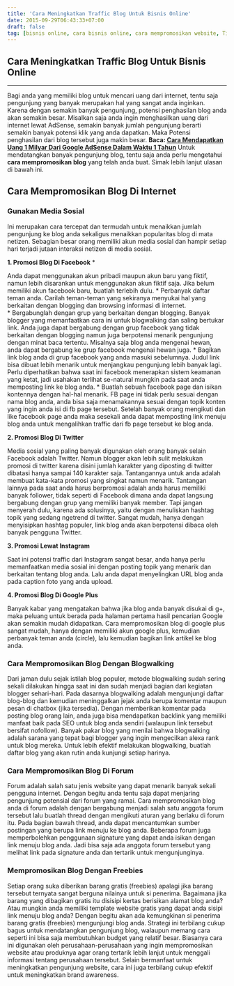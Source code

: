 ```yaml
---
title: 'Cara Meningkatkan Traffic Blog Untuk Bisnis Online'
date: 2015-09-29T06:43:33+07:00
draft: false
tag: [bisnis online, cara bisnis online, cara mempromosikan website, Tips, tips bisnis, tips bisnis online, tips blogging, tutorial blog, tutorial blogging]
---
```

## Cara Meningkatkan Traffic Blog Untuk Bisnis Online
----

Bagi anda yang memiliki blog untuk mencari uang dari internet, tentu saja pengunjung yang banyak merupakan hal yang sangat anda inginkan. Karena dengan semakin banyak pengunjung, potensi penghasilan blog anda akan semakin besar. Misalkan saja anda ingin menghasilkan uang dari internet lewat AdSense, semakin banyak jumlah pengunjung berarti semakin banyak potensi klik yang anda dapatkan. Maka Potensi penghasilan dari blog tersebut juga makin besar. **Baca: [Cara Mendapatkan Uang 1 Milyar Dari Google AdSense Dalam Waktu 1 Tahun](/cara-mendapatkan-uang-1-milyar-dari-adsense-dalam-waktu-setahun/)** Untuk mendatangkan banyak pengunjung blog, tentu saja anda perlu mengetahui **cara mempromosikan blog** yang telah anda buat. Simak lebih lanjut ulasan di bawah ini.

Cara Mempromosikan Blog Di Internet
-----------------------------------

### Gunakan Media Sosial

Ini merupakan cara tercepat dan termudah untuk menaikkan jumlah pengunjung ke blog anda sekaligus menaikkan popularitas blog di mata netizen. Sebagian besar orang memiliki akun media sosial dan hampir setiap hari terjadi jutaan interaksi netizen di media sosial. 

**1\. Promosi Blog Di Facebook** * 

Anda dapat menggunakan akun pribadi maupun akun baru yang fiktif, namun lebih disarankan untuk menggunakan akun fiktif saja. Jika belum memiliki akun facebook baru, buatlah terlebih dulu. * Perbanyak daftar teman anda. Carilah teman-teman yang sekiranya menyukai hal yang berkaitan dengan blogging dan browsing informasi di internet. * Bergabunglah dengan grup yang berkaitan dengan blogging. Banyak blogger yang memanfaatkan cara ini untuk blogwalking dan saling bertukar link. Anda juga dapat bergabung dengan grup facebook yang tidak berkaitan dengan blogging namun juga berpotensi menarik pengunjung dengan minat baca tertentu. Misalnya saja blog anda mengenai hewan, anda dapat bergabung ke grup facebook mengenai hewan juga. * Bagikan link blog anda di grup facebook yang anda masuki sebelumnya. Judul link bisa dibuat lebih menarik untuk menjangkau pengunjung lebih banyak lagi. Perlu diperhatikan bahwa saat ini facebook menerapkan sistem keamanan yang ketat, jadi usahakan terlihat se-natural mungkin pada saat anda memposting link ke blog anda. * Buatlah sebuah facebook page dan isikan kontennya dengan hal-hal menarik. FB page ini tidak perlu sesuai dengan nama blog anda, anda bisa saja menamakannya sesuai dengan topik konten yang ingin anda isi di fb page tersebut. Setelah banyak orang mengikuti dan like facebook page anda maka sesekali anda dapat memposting link menuju blog anda untuk mengalihkan traffic dari fb page tersebut ke blog anda. 

**2\. Promosi Blog Di Twitter** 

Media sosial yang paling banyak digunakan oleh orang banyak selain Facebook adalah Twitter. Namun blogger akan lebih sulit melakukan promosi di twitter karena disini jumlah karakter yang diposting di twitter dibatasi hanya sampai 140 karakter saja. Tantangannya untuk anda adalah membuat kata-kata promosi yang singkat namun menarik. Tantangan lainnya pada saat anda harus berpromosi adalah anda harus memiliki banyak follower, tidak seperti di Facebook dimana anda dapat langsung bergabung dengan grup yang memiliki banyak member. Tapi jangan menyerah dulu, karena ada solusinya, yaitu dengan menuliskan hashtag topik yang sedang ngetrend di twitter. Sangat mudah, hanya dengan menyisipkan hashtag populer, link blog anda akan berpotensi dibaca oleh banyak pengguna Twitter. 

**3\. Promosi Lewat Instagram** 

Saat ini potensi traffic dari Instagram sangat besar, anda hanya perlu memanfaatkan media sosial ini dengan posting topik yang menarik dan berkaitan tentang blog anda. Lalu anda dapat menyelingkan URL blog anda pada caption foto yang anda upload. 

**4\. Promosi Blog Di Google Plus** 

Banyak kabar yang mengatakan bahwa jika blog anda banyak disukai di g+, maka peluang untuk berada pada halaman pertama hasil pencarian Google akan semakin mudah didapatkan. Cara mempromosikan blog di google plus sangat mudah, hanya dengan memiliki akun google plus, kemudian perbanyak teman anda (circle), lalu kemudian bagikan link artikel ke blog anda.

### Cara Mempromosikan Blog Dengan Blogwalking

Dari jaman dulu sejak istilah blog populer, metode blogwalking sudah sering sekali dilakukan hingga saat ini dan sudah menjadi bagian dari kegiatan blogger sehari-hari. Pada dasarnya blogwalking adalah mengunjungi daftar blog-blog dan kemudian meninggalkan jejak anda berupa komentar maupun pesan di chatbox (jika tersedia). Dengan memberikan komentar pada posting blog orang lain, anda juga bisa mendapatkan backlink yang memiliki manfaat baik pada SEO untuk blog anda sendiri (walaupun link tersebut bersifat nofollow). Banyak pakar blog yang menilai bahwa blogwalking adalah sarana yang tepat bagi blogger yang ingin mengecilkan alexa rank untuk blog mereka. Untuk lebih efektif melakukan blogwalking, buatlah daftar blog yang akan rutin anda kunjungi setiap harinya.

### Cara Mempromosikan Blog Di Forum

Forum adalah salah satu jenis website yang dapat menarik banyak sekali pengguna internet. Dengan begitu anda tentu saja dapat menjaring pengunjung potensial dari forum yang ramai. Cara mempromosikan blog anda di forum adalah dengan bergabung menjadi salah satu anggota forum tersebut lalu buatlah thread dengan mengikuti aturan yang berlaku di forum itu. Pada bagian bawah thread, anda dapat mencantumkan sumber postingan yang berupa link menuju ke blog anda. Beberapa forum juga memperbolehkan penggunaan signature yang dapat anda isikan dengan link menuju blog anda. Jadi bisa saja ada anggota forum tersebut yang melihat link pada signature anda dan tertarik untuk mengunjunginya.

### Mempromosikan Blog Dengan Freebies

Setiap orang suka diberikan barang gratis (freebies) apalagi jika barang tersebut ternyata sangat berguna nilainya untuk si penerima. Bagaimana jika barang yang dibagikan gratis itu disisipi kertas berisikan alamat blog anda? Atau mungkin anda memiliki template website gratis yang dapat anda sisipi link menuju blog anda? Dengan begitu akan ada kemungkinan si penerima barang gratis (freebies) mengunjungi blog anda. Strategi ini terbilang cukup bagus untuk mendatangkan pengunjung blog, walaupun memang cara seperti ini bisa saja membutuhkan budget yang relatif besar. Biasanya cara ini digunakan oleh perusahaan-perusahaan yang ingin mempromosikan website atau produknya agar orang tertarik lebih lanjut untuk menggali informasi tentang perusahaan tersebut. Selain bermanfaat untuk meningkatkan pengunjung website, cara ini juga terbilang cukup efektif untuk meningkatkan brand awareness.